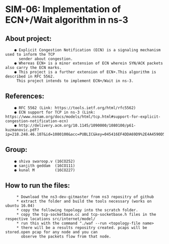 # SIM-06: Implementation of ECN+/Wait algorithm in ns-3 

## About project:
        ● Explicit Congestion Notification (ECN) is a signaling mechanism used to inform the TCP 
          sender about congestion.
        ● Whereas ECN+ is a minor extension of ECN wherein SYN/ACK packets also carry the ECN marks.
        ● This project is a further extension of ECN+.This algorithm is described in RFC 5562. 
         This project intends to implement ECN+/Wait in ns-3.
         
## References:
        ● RFC 5562 (Link: ​https://tools.ietf.org/html/rfc5562​) 
        ● ECN support for TCP in ns-3 (Link: https://www.nsnam.org/docs/models/html/tcp.html#support-for-explicit-congestion-notification-ecn​)
        ● http://delivery.acm.org/10.1145/1090000/1080100/p61-kuzmanovic.pdf?ip=218.248.46.107&id=1080100&acc=PUBLIC&key=045416EF4DDA69D9%2E4A4590D5C9BCB165%2E4D4702B0C3E38B35%2E4D4702B0C3E38B35&__acm__=1541934899_2f78bd63fdd21f83bdb011453bd6d979
        
## Group:
        ● shiva swaroop.v (16CO252)
        ● sanjith geddam  (16CO111)
        ● kunal M         (16CO227)

## How to run the files:
         
         * Download the ns3-dev-gitmaster from ns3 repositry of github
         * extract the folder and build the tools necessary (works on ubuntu 16.04)
         * copy the following topology into the scratch folder.
         * copy the tcp-socketbase.cc and tcp-socketbase.h files in the respective locations src/internet/model/
         * run this with the command "./waf --run <topology-file name>
         * there will be a results repositry created. pcaps will be stored.open pcap for any node and you can 
           observe the packets flow from that node.
